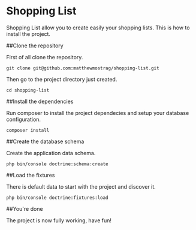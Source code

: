 Shopping List
=============

Shopping List allow you to create easily your shopping lists. This is how to install the project.

##Clone the repository

First of all clone the repository.

    git clone git@github.com:matthewmostrag/shopping-list.git
    
Then go to the project directory just created.

    cd shopping-list
    
##Install the dependencies

Run composer to install the project dependecies and setup your database configuration.

    composer install
    
##Create the database schema

Create the application data schema.

    php bin/console doctrine:schema:create
    
##Load the fixtures

There is default data to start with the project and discover it. 

    php bin/console doctrine:fixtures:load
    
##You're done

The project is now fully working, have fun!
